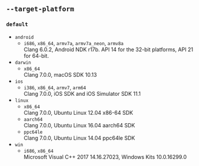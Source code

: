 ## `--target-platform`
### `default`
* `android`
  * `i686`, `x86_64`, `armv7a`, `armv7a_neon`, `armv8a`  
  Clang 6.0.2, Android NDK r17b. API 14 for the 32-bit platforms, API 21 for 64-bit.
* `darwin`
  * `x86_64`  
  Clang 7.0.0, macOS SDK 10.13
* `ios`  
  * `i386`, `x86_64`, `armv7`, `arm64`  
     Clang 7.0.0, iOS SDK and iOS Simulator SDK 11.1
* `linux`  
  * `x86_64`  
  Clang 7.0.0, Ubuntu Linux 12.04 x86-64 SDK
  * `aarch64`  
  Clang 7.0.0, Ubuntu Linux 16.04 aarch64 SDK
  * `ppc64le`  
  Clang 7.0.0, Ubuntu Linux 14.04 ppc64le SDK
* `win`
  * `i686`, `x86_64`  
    Microsoft Visual C++ 2017 14.16.27023, Windows Kits 10.0.16299.0
